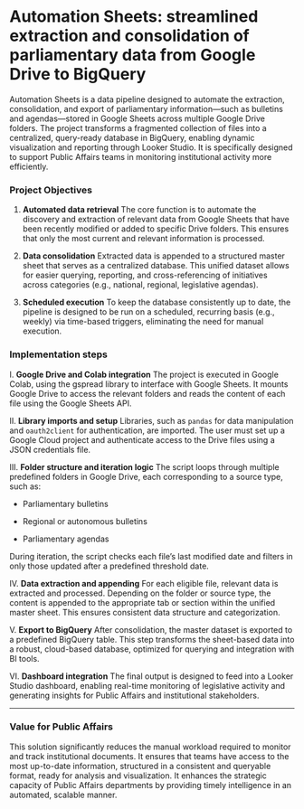 # Automation Sheets: streamlined extraction and consolidation of parliamentary data from Google Drive to BigQuery
Automation Sheets is a data pipeline designed to automate the extraction, consolidation, and export of parliamentary information—such as bulletins and agendas—stored in Google Sheets across multiple Google Drive folders. The project transforms a fragmented collection of files into a centralized, query-ready database in BigQuery, enabling dynamic visualization and reporting through Looker Studio. It is specifically designed to support Public Affairs teams in monitoring institutional activity more efficiently.

### Project Objectives
1. **Automated data retrieval**
The core function is to automate the discovery and extraction of relevant data from Google Sheets that have been recently modified or added to specific Drive folders. This ensures that only the most current and relevant information is processed.

2. **Data consolidation**
Extracted data is appended to a structured master sheet that serves as a centralized database. This unified dataset allows for easier querying, reporting, and cross-referencing of initiatives across categories (e.g., national, regional, legislative agendas).

3. **Scheduled execution**
To keep the database consistently up to date, the pipeline is designed to be run on a scheduled, recurring basis (e.g., weekly) via time-based triggers, eliminating the need for manual execution.

### Implementation steps
I. **Google Drive and Colab integration**
The project is executed in Google Colab, using the gspread library to interface with Google Sheets. It mounts Google Drive to access the relevant folders and reads the content of each file using the Google Sheets API.

II. **Library imports and setup**
Libraries, such as `pandas` for data manipulation and `oauth2client` for authentication, are imported. The user must set up a Google Cloud project and authenticate access to the Drive files using a JSON credentials file.


III. **Folder structure and iteration logic**
The script loops through multiple predefined folders in Google Drive, each corresponding to a source type, such as:

- Parliamentary bulletins

- Regional or autonomous bulletins

- Parliamentary agendas

During iteration, the script checks each file’s last modified date and filters in only those updated after a predefined threshold date.

IV. **Data extraction and appending**
For each eligible file, relevant data is extracted and processed. Depending on the folder or source type, the content is appended to the appropriate tab or section within the unified master sheet. This ensures consistent data structure and categorization.

V. **Export to BigQuery**
After consolidation, the master dataset is exported to a predefined BigQuery table. This step transforms the sheet-based data into a robust, cloud-based database, optimized for querying and integration with BI tools.

VI. **Dashboard integration**
The final output is designed to feed into a Looker Studio dashboard, enabling real-time monitoring of legislative activity and generating insights for Public Affairs and institutional stakeholders.

-------------
### Value for Public Affairs
This solution significantly reduces the manual workload required to monitor and track institutional documents. It ensures that teams have access to the most up-to-date information, structured in a consistent and queryable format, ready for analysis and visualization. It enhances the strategic capacity of Public Affairs departments by providing timely intelligence in an automated, scalable manner.

